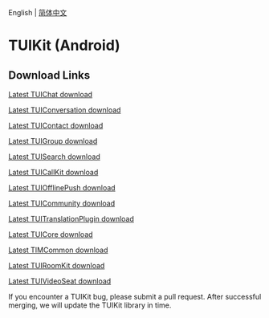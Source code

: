 English | [简体中文](./README_ZH.md)

# TUIKit (Android)

## Download Links

[Latest TUIChat download](https://im.sdk.cloud.tencent.cn/download/tuikit/7.3.4358/android/TUIChat.zip)

[Latest TUIConversation download](https://im.sdk.cloud.tencent.cn/download/tuikit/7.3.4358/android/TUIConversation.zip)

[Latest TUIContact download](https://im.sdk.cloud.tencent.cn/download/tuikit/7.3.4358/android/TUIContact.zip)

[Latest TUIGroup download](https://im.sdk.cloud.tencent.cn/download/tuikit/7.3.4358/android/TUIGroup.zip)

[Latest TUISearch download](https://im.sdk.cloud.tencent.cn/download/tuikit/7.3.4358/android/TUISearch.zip)

[Latest TUICallKit download](https://im.sdk.cloud.tencent.cn/download/tuikit/7.3.4358/android/TUICallKit.zip)

[Latest TUIOfflinePush download](https://im.sdk.cloud.tencent.cn/download/tuikit/7.3.4358/android/TUIOfflinePush.zip)

[Latest TUICommunity download](https://im.sdk.cloud.tencent.cn/download/tuikit/7.3.4358/android/TUICommunity.zip)

[Latest TUITranslationPlugin download](https://im.sdk.cloud.tencent.cn/download/tuikit/7.3.4358/android/TUITranslationPlugin.zip)

[Latest TUICore download](https://im.sdk.cloud.tencent.cn/download/tuikit/7.3.4358/android/TUICore.zip)

[Latest TIMCommon download](https://im.sdk.cloud.tencent.cn/download/tuikit/7.3.4358/android/TIMCommon.zip)

[Latest TUIRoomKit download](https://im.sdk.cloud.tencent.cn/download/tuikit/7.3.4358/android/TUIRoomKit.zip)

[Latest TUIVideoSeat download](https://im.sdk.cloud.tencent.cn/download/tuikit/7.3.4358/android/TUIVideoSeat.zip)

If you encounter a TUIKit bug, please submit a pull request. After successful merging, we will update the TUIKit library in time.
